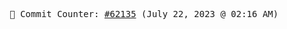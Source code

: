 <p align="center">
    <samp>
        📮 Commit Counter: <a href="https://github.com/Javascript-void0/Javascript-void0/commits/main">#62135</a> (July 22, 2023 @ 02:16 AM)
    </samp>
</p>